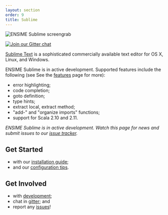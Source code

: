 ```yaml
---
layout: section
order: 9
title: Sublime
---
```


![ENSIME Sublime screengrab](img/sublime-screenshot.png)

[![Join our Gitter chat][gitter-badge]][gitter]

[Sublime Text][sublime] is a sophisticated commercially available text editor for OS X, Linux, and Windows.

ENSIME Sublime is in active development. Supported features include the following (see See the [features][features] page for more):

- error highlighting;
- code completion;
- goto definition;
- type hints;
- extract local, extract method;
- "add-" and "organize imports" functions;
- support for Scala 2.10 and 2.11.

*ENSIME Sublime is in active development. Watch this page for news and submit issues to our [issue tracker][issues].*

## Get Started

- with our [installation guide][installation];
- and our [configuration tips][configuration].

## Get Involved

- with [development];
- chat in [gitter]; and
- report any [issues][issues]!



[configuration]: configuration
[development]: development
[features]: features
[gitter-badge]: https://badges.gitter.im/Join%20Chat.svg
[gitter]: https://gitter.im/ensime/ensime-sublime
[installation]: installation
[issues]: https://github.com/ensime/ensime-sublime/issues
[sublime]: https://sublimetext.com
